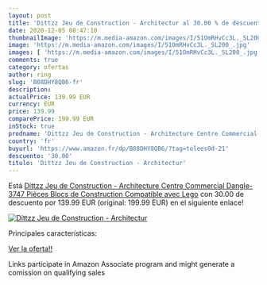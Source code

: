 ```yaml
---
layout: post
title: 'Dittzz Jeu de Construction - Architectur al 30.00 % de descuento'
date: 2020-12-05 08:47:10
thumbnailImage: 'https://m.media-amazon.com/images/I/51OmRHvCc3L._SL200_.jpg'
image: 'https://m.media-amazon.com/images/I/51OmRHvCc3L._SL200_.jpg'
images: [ 'https://m.media-amazon.com/images/I/51OmRHvCc3L._SL200_.jpg' ]
comments: true
category: ofertas
author: ring
slug: 'B08DHY8QB6-fr'
description:
actualPrice: 139.99 EUR
currency: EUR
price: 139.99
comparePrice: 199.99 EUR
inStock: true
prodname: 'Dittzz Jeu de Construction - Architecture Centre Commercial Dangle- 3747 Pièces Blocs de Construction Compatible avec Lego'
country: 'fr'
buyurl: 'https://www.amazon.fr/dp/B08DHY8QB6/?tag=tolees0d-21'
descuento: '30.00'
titulo: 'Dittzz Jeu de Construction - Architectur'
---
```


Está [Dittzz Jeu de Construction - Architecture Centre Commercial Dangle- 3747 Pièces Blocs de Construction Compatible avec Lego](https://www.amazon.fr/dp/B08DHY8QB6/?tag=tolees0d-21) con 30.00 de descuento por 139.99 EUR (original: 199.99 EUR) en el siguiente enlace!

[![Dittzz Jeu de Construction - Architectur](https://m.media-amazon.com/images/I/51OmRHvCc3L._SL200_.jpg)](https://www.amazon.fr/dp/B08DHY8QB6/?tag=tolees0d-21)

Principales características:


[Ver la oferta!!](https://www.amazon.fr/dp/B08DHY8QB6/?tag=tolees0d-21)

Links participate in Amazon Associate program and might generate a comission on qualifying sales


